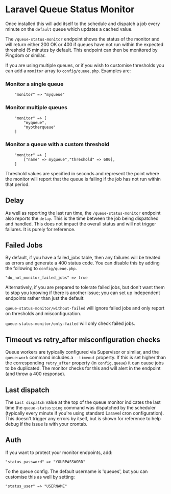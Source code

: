 # Laravel Queue Status Monitor

Once installed this will add itself to the schedule and dispatch a job
every minute on the `default` queue which updates a cached value.

The `/queue-status-monitor` endpoint shows the status of the monitor and
will return either 200 OK or 400 if queues have not run within the
expected threshold (5 minutes by default. This endpoint can then be
monitored by Pingdom or similar.

If you are using multiple queues, or if you wish to customise thresholds
you can add a `monitor` array to `config/queue.php`. Examples are:


### Monitor a single queue

```
    "monitor" => "myqueue"
```

### Monitor multiple queues

```
    "monitor" => [
        "myqueue",
        "myotherqueue"
    ]
```

### Monitor a queue with a custom threshold

```
    "monitor" => [
        ["name" => myqueue","threshold" => 600],
    ]
```

Threshold values are specified in seconds and represent the point
where the monitor will report that the queue is failing if the
job has not run within that period.


## Delay
As well as reporting the last run time, the `/queue-status-monitor`
endpoint also reports the `delay`. This is the time between the job
being dispatched and handled. This does not impact the overall status
and will not trigger failures. It is purely for reference.


## Failed Jobs
By default, if you have a failed_jobs table, then any failures will
be treated as errors and generate a 400 status code. You can disable
this by adding the following to `config/queue.php`.

`"do_not_monitor_failed_jobs" => true`

Alternatively, if you are prepared to tolerate failed jobs, but don't
want them to stop you knowing if there is another issue; you can set up 
independent endpoints rather than just the default:

`queue-status-monitor/without-failed` will ignore failed jobs and
only report on thresholds and misconfiguration.

`queue-status-monitor/only-failed` will only check failed jobs.


## Timeout vs retry_after misconfiguration checks
Queue workers are typically configured via Supervisor or similar, and
the `queue:work` command includes a `--timeout` property. If this is set
higher than the corresponding `retry_after` property (in `config.queue`) 
it can cause jobs to be duplicated. The monitor checks for this and will
alert in the endpoint (and throw a 400 response).


## Last dispatch

The `Last dispatch` value at the top of the queue monitor indicates the
last time the `queue-status:ping` command was dispatched by the scheduler 
(typically every minute if you're using standard Laravel cron
configuration). This doesn't trigger any errors by itself, but is shown 
for reference to help debug if the issue is with your crontab.


## Auth
If you want to protect your monitor endpoints, add:

`"status_password" => "YOURPASSWORD"`

To the queue config. The default username is 'queues', but you can 
customise this as well by setting:

`"status_user" => "USERNAME"`
